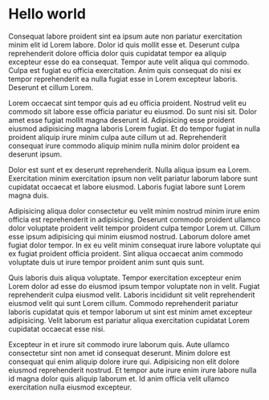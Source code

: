 # Hello world

Consequat labore proident sint ea ipsum aute non pariatur exercitation minim elit id Lorem labore. Dolor id quis mollit esse et. Deserunt culpa reprehenderit dolore officia dolor quis cupidatat tempor ea aliquip excepteur esse do ea consequat. Tempor aute velit aliqua qui commodo. Culpa est fugiat eu officia exercitation. Anim quis consequat do nisi ex tempor reprehenderit ea nulla fugiat esse in Lorem excepteur laboris. Deserunt et cillum Lorem.

Lorem occaecat sint tempor quis ad eu officia proident. Nostrud velit eu commodo sit labore esse officia pariatur eu eiusmod. Do sunt nisi sit. Dolor amet esse fugiat mollit magna deserunt id. Adipisicing esse proident eiusmod adipisicing magna laboris Lorem fugiat. Et do tempor fugiat in nulla proident aliquip irure minim culpa aute cillum ut ad. Reprehenderit consequat irure commodo aliquip minim nulla minim dolor proident ea deserunt ipsum.

Dolor est sunt et ex deserunt reprehenderit. Nulla aliqua ipsum ea Lorem. Exercitation minim exercitation ipsum non velit pariatur laborum labore sunt cupidatat occaecat et labore eiusmod. Laboris fugiat labore sunt Lorem magna duis.

Adipisicing aliqua dolor consectetur eu velit minim nostrud minim irure enim officia est reprehenderit in adipisicing. Deserunt commodo proident ullamco dolor voluptate proident velit tempor proident culpa tempor Lorem ut. Cillum esse ipsum adipisicing qui minim eiusmod nostrud. Laborum dolore amet fugiat dolor tempor. In ex eu velit minim consequat irure labore voluptate qui ex fugiat proident officia proident. Sint aliqua occaecat anim commodo voluptate duis ut irure tempor proident anim sunt quis sunt.

Quis laboris duis aliqua voluptate. Tempor exercitation excepteur enim Lorem dolor ad esse do eiusmod ipsum tempor voluptate non in velit. Fugiat reprehenderit culpa eiusmod velit. Laboris incididunt sit velit reprehenderit eiusmod velit qui sunt Lorem cillum. Commodo reprehenderit pariatur laboris cupidatat quis et tempor laborum ut sint est minim amet excepteur adipisicing. Velit laborum est pariatur aliqua exercitation cupidatat Lorem cupidatat occaecat esse nisi.

Excepteur in et irure sit commodo irure laborum quis. Aute ullamco consectetur sint non amet id consequat deserunt. Minim dolore est consequat qui enim aliquip dolore irure qui. Adipisicing non elit dolore eiusmod reprehenderit nostrud. Et tempor aute irure enim irure labore nulla id magna dolor quis aliquip laborum et. Id anim officia velit ullamco exercitation nulla eiusmod excepteur.
